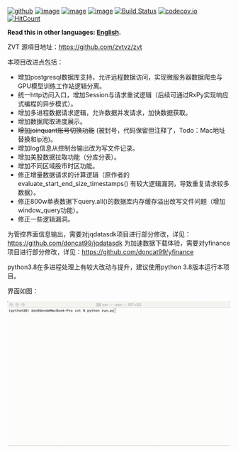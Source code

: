[![github](https://img.shields.io/github/stars/zvtvz/zvt.svg)](https://github.com/zvtvz/zvt)
[![image](https://img.shields.io/pypi/v/zvt.svg)](https://pypi.org/project/zvt/)
[![image](https://img.shields.io/pypi/l/zvt.svg)](https://pypi.org/project/zvt/)
[![image](https://img.shields.io/pypi/pyversions/zvt.svg)](https://pypi.org/project/zvt/)
[![Build Status](https://api.travis-ci.org/zvtvz/zvt.svg?branch=master)](https://travis-ci.org/zvtvz/zvt)
[![codecov.io](https://codecov.io/github/zvtvz/zvt/coverage.svg?branch=master)](https://codecov.io/github/zvtvz/zvt)
[![HitCount](http://hits.dwyl.io/zvtvz/zvt.svg)](http://hits.dwyl.io/zvtvz/zvt)

**Read this in other languages: [English](README-en.md).**  

ZVT 源項目地址：https://github.com/zvtvz/zvt

本项目改进点包括：
* 增加postgresql数据库支持，允许远程数据访问，实现微服务器数据爬虫与GPU模型训练工作站逻辑分离。
* 统一http访问入口，增加Session与请求重试逻辑（后续可通过RxPy实现响应式编程的异步模式）。
* 增加多进程数据请求逻辑，允许数据并发请求，加快数据获取。
* 增加数据爬取进度展示。
* ~~增加joinquant账号切换功能~~ (被封号，代码保留但注释了，Todo：Mac地址替换和ip池)。
* 增加log信息从控制台输出改为写文件记录。
* 增加美股数据拉取功能（分库分表）。
* 增加不同区域股市时区功能。
* 修正增量数据请求的计算逻辑（原作者的 evaluate_start_end_size_timestamps() 有较大逻辑漏洞，导致重复请求较多数据）。
* 修正800w单表数据下query.all()的数据库内存缓存溢出改写文件问题（增加window_query功能）。
* 修正一些逻辑漏洞。

为管控界面信息输出，需要对jqdatasdk项目进行部分修改，详见：https://github.com/doncat99/jqdatasdk
为加速数据下载体验，需要对yfinance项目进行部分修改，详见：https://github.com/doncat99/yfinance

python3.8在多进程处理上有较大改动与提升，建议使用python 3.8版本运行本项目。

界面如图：
<p align="center"><img src='./docs/imgs/screen-cut.gif'/></p>


